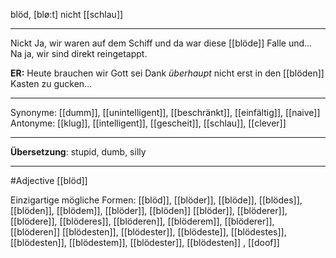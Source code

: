 blöd, [blø:t]
nicht [[schlau]]

---
Nickt Ja, wir waren auf dem Schiff und da war diese [[blöde]] Falle und... Na ja, wir sind direkt reingetappt.

**ER:** Heute brauchen wir Gott sei Dank _überhaupt_ nicht erst in den [[blöden]] Kasten zu gucken…

---
Synonyme: [[dumm]], [[unintelligent]], [[beschränkt]], [[einfältig]], [[naive]]
Antonyme: [[klug]], [[intelligent]], [[gescheit]], [[schlau]], [[clever]]

---
**Übersetzung**:
stupid, dumb, silly

---
#Adjective [[blöd]]


Einzigartige mögliche Formen: 
[[blöd]], [[blöder]], [[blöde]], [[blödes]], [[blöden]], [[blödem]], [[blöder]], [[blöden]]
[[blöder]], [[blöderer]], [[blödere]], [[blöderes]], [[blöderen]], [[blöderem]], [[blöderer]], [[blöderen]]
[[blödesten]], [[blödester]], [[blödeste]], [[blödestes]], [[blödesten]], [[blödestem]], [[blödester]], [[blödesten]]
, [[doof]]